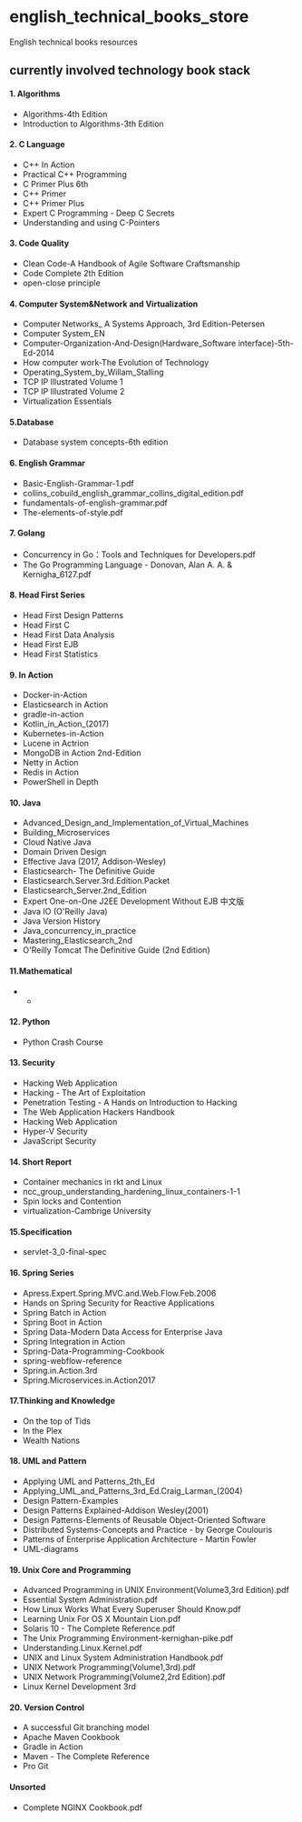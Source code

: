# english_technical_books_store
English technical books resources
## currently involved technology book stack
#### 1. Algorithms
* Algorithms-4th Edition
* Introduction to Algorithms-3th Edition
#### 2. C Language
* C++ In Action
* Practical C++ Programming
* C Primer Plus 6th
* C++ Primer
* C++ Primer Plus
* Expert C Programming - Deep C Secrets
* Understanding and using C-Pointers
#### 3. Code Quality
* Clean Code-A Handbook of Agile Software Craftsmanship
* Code Complete 2th Edition
* open-close principle
#### 4. Computer System&Network and Virtualization
* Computer Networks_ A Systems Approach, 3rd Edition-Petersen
* Computer System_EN
* Computer-Organization-And-Design(Hardware_Software interface)-5th-Ed-2014
* How computer work-The Evolution of Technology
* Operating_System_by_Willam_Stalling
* TCP IP Illustrated Volume 1
* TCP IP Illustrated Volume 2
* Virtualization Essentials
#### 5.Database
* Database system concepts-6th edition
#### 6. English Grammar
* Basic-English-Grammar-1.pdf
* collins_cobuild_english_grammar_collins_digital_edition.pdf
* fundamentals-of-english-grammar.pdf
* The-elements-of-style.pdf
#### 7. Golang
* Concurrency in Go：Tools and Techniques for Developers.pdf
* The Go Programming Language - Donovan, Alan A. A. & Kernigha_6127.pdf
#### 8. Head First Series
* Head First Design Patterns
* Head First C
* Head First Data Analysis
* Head First EJB
* Head First Statistics
#### 9. In Action
* Docker-in-Action
* Elasticsearch in Action
* gradle-in-action
* Kotlin_in_Action_(2017)
* Kubernetes-in-Action
* Lucene in Actrion
* MongoDB in Action 2nd-Edition
* Netty in Action
* Redis in Action
* PowerShell in Depth
#### 10. Java
* Advanced_Design_and_Implementation_of_Virtual_Machines
* Building_Microservices
* Cloud Native Java
* Domain Driven Design
* Effective Java (2017, Addison-Wesley)
* Elasticsearch- The Definitive Guide
* Elasticsearch.Server.3rd.Edition.Packet
* Elasticsearch_Server.2nd_Edition
* Expert One-on-One J2EE Development Without EJB 中文版
* Java IO (O'Reilly Java)
* Java Version History
* Java_concurrency_in_practice
* Mastering_Elasticsearch_2nd
* O'Reilly Tomcat The Definitive Guide (2nd Edition)
#### 11.Mathematical
* -
#### 12. Python
* Python Crash Course
#### 13. Security
* Hacking Web Application
* Hacking - The Art of Exploitation
* Penetration Testing - A Hands on Introduction to Hacking
* The Web Application Hackers Handbook
* Hacking Web Application
* Hyper-V Security
* JavaScript Security
#### 14. Short Report
* Container mechanics in rkt and Linux
* ncc_group_understanding_hardening_linux_containers-1-1
* Spin locks and Contention
* virtualization-Cambrige University
#### 15.Specification
* servlet-3_0-final-spec
#### 16. Spring Series
* Apress.Expert.Spring.MVC.and.Web.Flow.Feb.2006
* Hands on Spring Security for Reactive Applications
* Spring Batch in Action
* Spring Boot in Action
* Spring Data-Modern Data Access for Enterprise Java
* Spring Integration in Action
* Spring-Data-Programming-Cookbook
* spring-webflow-reference
* Spring.in.Action.3rd
* Spring.Microservices.in.Action2017
#### 17.Thinking and Knowledge
* On the top of Tids
* In the Plex
* Wealth Nations
#### 18. UML and Pattern
* Applying UML and Patterns_2th_Ed
* Applying_UML_and_Patterns_3rd_Ed.Craig_Larman_(2004)
* Design Pattern-Examples
* Design Patterns Explained-Addison Wesley(2001)
* Design Patterns-Elements of Reusable Object-Oriented Software
* Distributed Systems-Concepts and Practice - by George Coulouris
* Patterns of Enterprise Application Architecture - Martin Fowler
* UML-diagrams
#### 19. Unix Core and Programming
* Advanced Programming in UNIX Environment(Volume3,3rd Edition).pdf
* Essential System Administration.pdf
* How Linux Works What Every Superuser Should Know.pdf
* Learning Unix For OS X Mountain Lion.pdf
* Solaris 10 - The Complete Reference.pdf
* The Unix Programming Environment-kernighan-pike.pdf
* Understanding.Linux.Kernel.pdf
* UNIX and Linux System Administration Handbook.pdf
* UNIX Network Programming(Volume1,3rd).pdf
* UNIX Network Programming(Volume2,2rd Edition).pdf
* Linux Kernel Development 3rd
#### 20. Version Control
* A successful Git branching model
* Apache Maven Cookbook
* Gradle in Action
* Maven - The Complete Reference
* Pro Git

#### Unsorted
* Complete NGINX Cookbook.pdf

